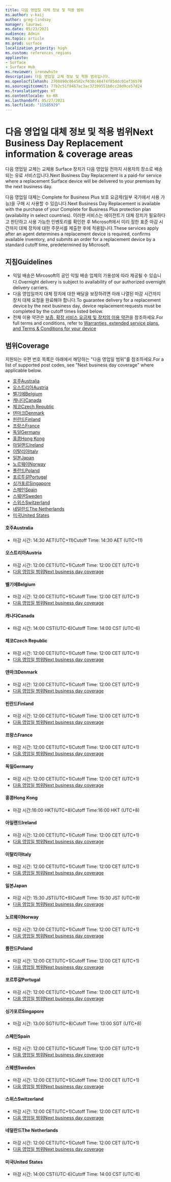 ```yaml
---
title: 다음 영업일 대체 정보 및 적용 범위
ms.author: v-kaij
author: greg-lindsay
manager: laurawi
ms.date: 05/23/2021
audience: Admin
ms.topic: article
ms.prod: surface
localization_priority: high
ms.custom: references_regions
appliesto:
- Surface
- Surface Hub
ms.reviewer: irenewhite
description: 다음 영업일 교체 정보 및 적용 범위입니다.
ms.openlocfilehash: 2708890c864582cf638c48474f85ddc01ef36576
ms.sourcegitcommit: 77b2c51f8467ac3ac37399551b0cc20d9ce57d24
ms.translationtype: HT
ms.contentlocale: ko-KR
ms.lasthandoff: 05/27/2021
ms.locfileid: "11585929"
---
```

# <a name="next-business-day-replacement-information--coverage-areas"></a><span data-ttu-id="b1dd7-103">다음 영업일 대체 정보 및 적용 범위</span><span class="sxs-lookup"><span data-stu-id="b1dd7-103">Next Business Day Replacement information & coverage areas</span></span>

<span data-ttu-id="b1dd7-104">다음 영업일 교체는 교체용 Surface 장치가 다음 영업일 전까지 사용자의 장소로 배송되는 유료 서비스입니다.</span><span class="sxs-lookup"><span data-stu-id="b1dd7-104">Next Business Day Replacement is a paid-for service where a replacement Surface device will be delivered to your premises by the next business day.</span></span> 

<span data-ttu-id="b1dd7-105">다음 영업일 대체는 Complete for Business Plus 보호 요금제(일부 국가에서 사용 가능)을 구매 시 사용할 수 있습니다.</span><span class="sxs-lookup"><span data-stu-id="b1dd7-105">Next Business Day Replacement is available with the purchase of your Complete for Business Plus protection plan (availability in select countries).</span></span> <span data-ttu-id="b1dd7-106">이러한 서비스는 에이전트가 대체 장치가 필요하다고 판단하고 사용 가능한 인벤토리를 확인한 후 Microsoft에서 미리 정한 표준 마감 시간까지 대체 장치에 대한 주문서를 제출한 후에 적용됩니다.</span><span class="sxs-lookup"><span data-stu-id="b1dd7-106">These services apply after an agent determines a replacement device is required, confirms available inventory, and submits an order for a replacement device by a standard cutoff time, predetermined by Microsoft.</span></span> 

## <a name="guidelines"></a><span data-ttu-id="b1dd7-107">지침</span><span class="sxs-lookup"><span data-stu-id="b1dd7-107">Guidelines</span></span>

- <span data-ttu-id="b1dd7-108">익일 배송은 Mircosoft의 공인 익일 배송 업체의 가용성에 따라 제공될 수 있습니다.</span><span class="sxs-lookup"><span data-stu-id="b1dd7-108">Overnight delivery is subject to availability of our authorized overnight delivery carriers.</span></span>
- <span data-ttu-id="b1dd7-109">다음 영업일까지 대체 장치에 대한 배달을 보장하려면 아래 나열된 마감 시간까지 장치 대체 요청을 완료해야 합니다.</span><span class="sxs-lookup"><span data-stu-id="b1dd7-109">To guarantee delivery for a replacement device by the next business day, device replacement requests must be completed by the cutoff times listed below.</span></span>
- <span data-ttu-id="b1dd7-110">전체 이용 약관은 [보증, 확장 서비스 요금제 및 장치의 이용 약관](https://support.microsoft.com/topic/warranties-extended-service-plans-and-terms-conditions-for-your-device-eedf7a23-84a7-1a47-480b-0e10503eedf5)을 참조하세요.</span><span class="sxs-lookup"><span data-stu-id="b1dd7-110">For full terms and conditions, refer to [Warranties, extended service plans, and Terms & Conditions for your device](https://support.microsoft.com/topic/warranties-extended-service-plans-and-terms-conditions-for-your-device-eedf7a23-84a7-1a47-480b-0e10503eedf5)</span></span>

## <a name="coverage"></a><span data-ttu-id="b1dd7-111">범위</span><span class="sxs-lookup"><span data-stu-id="b1dd7-111">Coverage</span></span>

<span data-ttu-id="b1dd7-112">지원되는 우편 번호 목록은 아래에서 해당하는 "다음 영업일 범위"를 참조하세요.</span><span class="sxs-lookup"><span data-stu-id="b1dd7-112">For a list of supported post codes, see "Next business day coverage" where applicable below.</span></span> 

- [<span data-ttu-id="b1dd7-113">호주</span><span class="sxs-lookup"><span data-stu-id="b1dd7-113">Australia</span></span>](#australia)
- [<span data-ttu-id="b1dd7-114">오스트리아</span><span class="sxs-lookup"><span data-stu-id="b1dd7-114">Austria</span></span>](#austria)
- [<span data-ttu-id="b1dd7-115">벨기에</span><span class="sxs-lookup"><span data-stu-id="b1dd7-115">Belgium</span></span>](#belgium)
- [<span data-ttu-id="b1dd7-116">캐나다</span><span class="sxs-lookup"><span data-stu-id="b1dd7-116">Canada</span></span>](#canada)
- [<span data-ttu-id="b1dd7-117">체코</span><span class="sxs-lookup"><span data-stu-id="b1dd7-117">Czech Republic</span></span>](#czech-republic)
- [<span data-ttu-id="b1dd7-118">덴마크</span><span class="sxs-lookup"><span data-stu-id="b1dd7-118">Denmark</span></span>](#denmark)
- [<span data-ttu-id="b1dd7-119">핀란드</span><span class="sxs-lookup"><span data-stu-id="b1dd7-119">Finland</span></span>](#finland)
- [<span data-ttu-id="b1dd7-120">프랑스</span><span class="sxs-lookup"><span data-stu-id="b1dd7-120">France</span></span>](#france)
- [<span data-ttu-id="b1dd7-121">독일</span><span class="sxs-lookup"><span data-stu-id="b1dd7-121">Germany</span></span>](#germany)
- [<span data-ttu-id="b1dd7-122">홍콩</span><span class="sxs-lookup"><span data-stu-id="b1dd7-122">Hong Kong</span></span>](#hong-kong)
- [<span data-ttu-id="b1dd7-123">아일랜드</span><span class="sxs-lookup"><span data-stu-id="b1dd7-123">Ireland</span></span>](#ireland)
- [<span data-ttu-id="b1dd7-124">이탈리아</span><span class="sxs-lookup"><span data-stu-id="b1dd7-124">Italy</span></span>](#italy)
- [<span data-ttu-id="b1dd7-125">일본</span><span class="sxs-lookup"><span data-stu-id="b1dd7-125">Japan</span></span>](#japan)
- [<span data-ttu-id="b1dd7-126">노르웨이</span><span class="sxs-lookup"><span data-stu-id="b1dd7-126">Norway</span></span>](#norway)
- [<span data-ttu-id="b1dd7-127">폴란드</span><span class="sxs-lookup"><span data-stu-id="b1dd7-127">Poland</span></span>](#poland)
- [<span data-ttu-id="b1dd7-128">포르투갈</span><span class="sxs-lookup"><span data-stu-id="b1dd7-128">Portugal</span></span>](#portugal)
- [<span data-ttu-id="b1dd7-129">싱가포르</span><span class="sxs-lookup"><span data-stu-id="b1dd7-129">Singapore</span></span>](#singapore)
- [<span data-ttu-id="b1dd7-130">스페인</span><span class="sxs-lookup"><span data-stu-id="b1dd7-130">Spain</span></span>](#spain)
- [<span data-ttu-id="b1dd7-131">스웨덴</span><span class="sxs-lookup"><span data-stu-id="b1dd7-131">Sweden</span></span>](#sweden)
- [<span data-ttu-id="b1dd7-132">스위스</span><span class="sxs-lookup"><span data-stu-id="b1dd7-132">Switzerland</span></span>](#switzerland)
- [<span data-ttu-id="b1dd7-133">네덜란드</span><span class="sxs-lookup"><span data-stu-id="b1dd7-133">The Netherlands</span></span>](#the-netherlands)
- [<span data-ttu-id="b1dd7-134">미국</span><span class="sxs-lookup"><span data-stu-id="b1dd7-134">United States</span></span>](#united-states)


#### <a name="australia"></a><span data-ttu-id="b1dd7-135">호주</span><span class="sxs-lookup"><span data-stu-id="b1dd7-135">Australia</span></span>

- <span data-ttu-id="b1dd7-136">마감 시간: 14:30 AET(UTC+11)</span><span class="sxs-lookup"><span data-stu-id="b1dd7-136">Cutoff Time: 14:30 AET (UTC+11)</span></span>

#### <a name="austria"></a><span data-ttu-id="b1dd7-137">오스트리아</span><span class="sxs-lookup"><span data-stu-id="b1dd7-137">Austria</span></span>

- <span data-ttu-id="b1dd7-138">마감 시간: 12:00 CET(UTC+1)</span><span class="sxs-lookup"><span data-stu-id="b1dd7-138">Cutoff Time: 12:00 CET (UTC+1)</span></span>
- [<span data-ttu-id="b1dd7-139">다음 영업일 범위</span><span class="sxs-lookup"><span data-stu-id="b1dd7-139">Next business day coverage</span></span>](https://download.microsoft.com/download/5/7/5/575447e3-70c1-468b-a714-22d3cded7a6e/NBD%20Coverage%20-%20Austria%20Post%20Codes%20030321.xlsx)

#### <a name="belgium"></a><span data-ttu-id="b1dd7-140">벨기에</span><span class="sxs-lookup"><span data-stu-id="b1dd7-140">Belgium</span></span>

- <span data-ttu-id="b1dd7-141">마감 시간: 12:00 CET(UTC+1)</span><span class="sxs-lookup"><span data-stu-id="b1dd7-141">Cutoff Time: 12:00 CET (UTC+1)</span></span>
- [<span data-ttu-id="b1dd7-142">다음 영업일 범위</span><span class="sxs-lookup"><span data-stu-id="b1dd7-142">Next business day coverage</span></span>](https://download.microsoft.com/download/f/b/9/fb95d99c-1403-4ecf-bbde-0bab2af2c2ce/NBD%20Coverage%20-%20Belgium%20Post%20Codes%20030321.xlsx)

#### <a name="canada"></a><span data-ttu-id="b1dd7-143">캐나다</span><span class="sxs-lookup"><span data-stu-id="b1dd7-143">Canada</span></span>

- <span data-ttu-id="b1dd7-144">마감 시간: 14:00 CST(UTC-6)</span><span class="sxs-lookup"><span data-stu-id="b1dd7-144">Cutoff Time: 14:00 CST (UTC-6)</span></span>

#### <a name="czech-republic"></a><span data-ttu-id="b1dd7-145">체코</span><span class="sxs-lookup"><span data-stu-id="b1dd7-145">Czech Republic</span></span>

- <span data-ttu-id="b1dd7-146">마감 시간: 12:00 CET(UTC+1)</span><span class="sxs-lookup"><span data-stu-id="b1dd7-146">Cutoff Time: 12:00 CET (UTC+1)</span></span>
- [<span data-ttu-id="b1dd7-147">다음 영업일 범위</span><span class="sxs-lookup"><span data-stu-id="b1dd7-147">Next business day coverage</span></span>](https://download.microsoft.com/download/9/2/6/926014cb-38b2-4270-b841-d3dc56f6e341/NBD%20Coverage%20-%20Czech%20Republic%20Post%20Codes%20042821.xlsx)

#### <a name="denmark"></a><span data-ttu-id="b1dd7-148">덴마크</span><span class="sxs-lookup"><span data-stu-id="b1dd7-148">Denmark</span></span> 

- <span data-ttu-id="b1dd7-149">마감 시간: 12:00 CET(UTC+1)</span><span class="sxs-lookup"><span data-stu-id="b1dd7-149">Cutoff Time: 12:00 CET (UTC+1)</span></span> 
- [<span data-ttu-id="b1dd7-150">다음 영업일 범위</span><span class="sxs-lookup"><span data-stu-id="b1dd7-150">Next business day coverage</span></span>](https://download.microsoft.com/download/9/e/6/9e6b4db6-b9f6-412e-a296-a10b5bc6e591/NBD%20Coverage%20-%20Denmark%20Post%20Codes%20030321.xlsx)

#### <a name="finland"></a><span data-ttu-id="b1dd7-151">핀란드</span><span class="sxs-lookup"><span data-stu-id="b1dd7-151">Finland</span></span>

- <span data-ttu-id="b1dd7-152">마감 시간: 12:00 CET(UTC+1)</span><span class="sxs-lookup"><span data-stu-id="b1dd7-152">Cutoff Time: 12:00 CET (UTC+1)</span></span>
- [<span data-ttu-id="b1dd7-153">다음 영업일 범위</span><span class="sxs-lookup"><span data-stu-id="b1dd7-153">Next business day coverage</span></span>](https://download.microsoft.com/download/b/d/d/bddd01a3-6f8e-4bd2-9549-4dbf0a5aee86/NBD%20Coverage%20-%20Finland%20Post%20Codes%20030321.xlsx)

#### <a name="france"></a><span data-ttu-id="b1dd7-154">프랑스</span><span class="sxs-lookup"><span data-stu-id="b1dd7-154">France</span></span>

- <span data-ttu-id="b1dd7-155">마감 시간: 12:00 CET(UTC+1)</span><span class="sxs-lookup"><span data-stu-id="b1dd7-155">Cutoff Time: 12:00 CET (UTC+1)</span></span>
- [<span data-ttu-id="b1dd7-156">다음 영업일 범위</span><span class="sxs-lookup"><span data-stu-id="b1dd7-156">Next business day coverage</span></span>](https://download.microsoft.com/download/7/b/0/7b0fa1bb-4c75-474a-83be-6d55e0fa719f/NBD%20Coverage%20-%20France%20Postal%20Codes%20042821.xlsx)

#### <a name="germany"></a><span data-ttu-id="b1dd7-157">독일</span><span class="sxs-lookup"><span data-stu-id="b1dd7-157">Germany</span></span>

- <span data-ttu-id="b1dd7-158">마감 시간: 12:00 CET(UTC+1)</span><span class="sxs-lookup"><span data-stu-id="b1dd7-158">Cutoff Time: 12:00 CET (UTC+1)</span></span>
- [<span data-ttu-id="b1dd7-159">다음 영업일 범위</span><span class="sxs-lookup"><span data-stu-id="b1dd7-159">Next business day coverage</span></span>](https://download.microsoft.com/download/d/4/f/d4f6c11f-ada2-4400-b502-2e722644427b/NBD%20Coverage%20-%20Germany%20Post%20Codes%20042821.xlsx)

#### <a name="hong-kong"></a><span data-ttu-id="b1dd7-160">홍콩</span><span class="sxs-lookup"><span data-stu-id="b1dd7-160">Hong Kong</span></span>

- <span data-ttu-id="b1dd7-161">마감 시간:16:00 HKT(UTC+8)</span><span class="sxs-lookup"><span data-stu-id="b1dd7-161">Cutoff Time:16:00 HKT (UTC+8)</span></span> 

#### <a name="ireland"></a><span data-ttu-id="b1dd7-162">아일랜드</span><span class="sxs-lookup"><span data-stu-id="b1dd7-162">Ireland</span></span>

- <span data-ttu-id="b1dd7-163">마감 시간: 12:00 CET(UTC+1)</span><span class="sxs-lookup"><span data-stu-id="b1dd7-163">Cutoff Time: 12:00 CET (UTC+1)</span></span>
- [<span data-ttu-id="b1dd7-164">다음 영업일 범위</span><span class="sxs-lookup"><span data-stu-id="b1dd7-164">Next business day coverage</span></span>](https://download.microsoft.com/download/d/6/f/d6f05276-3657-49d3-8871-a2e445b686ef/NBD%20Coverage%20-%20Ireland%20Post%20Codes%20030321.xlsx)

#### <a name="italy"></a><span data-ttu-id="b1dd7-165">이탈리아</span><span class="sxs-lookup"><span data-stu-id="b1dd7-165">Italy</span></span>

- <span data-ttu-id="b1dd7-166">마감 시간: 12:00 CET(UTC+1)</span><span class="sxs-lookup"><span data-stu-id="b1dd7-166">Cutoff Time: 12:00 CET (UTC+1)</span></span>
- [<span data-ttu-id="b1dd7-167">다음 영업일 범위</span><span class="sxs-lookup"><span data-stu-id="b1dd7-167">Next business day coverage</span></span>](https://download.microsoft.com/download/6/9/a/69a57c96-f4ce-4f93-a99a-2469ed737351/NBD%20Coverage%20-%20Italy%20Post%20Codes%20030321.xlsx)

#### <a name="japan"></a><span data-ttu-id="b1dd7-168">일본</span><span class="sxs-lookup"><span data-stu-id="b1dd7-168">Japan</span></span>

- <span data-ttu-id="b1dd7-169">마감 시간: 15:30 JST(UTC+9)</span><span class="sxs-lookup"><span data-stu-id="b1dd7-169">Cutoff Time: 15:30 JST (UTC+9)</span></span>
- [<span data-ttu-id="b1dd7-170">다음 영업일 범위</span><span class="sxs-lookup"><span data-stu-id="b1dd7-170">Next business day coverage</span></span>](https://download.microsoft.com/download/c/7/8/c781a035-19f7-4563-9dd9-e8c5f3713342/NBD%20Coverage%20-%20Japan%20Post%20Codes%20060121.xlsx)

#### <a name="norway"></a><span data-ttu-id="b1dd7-171">노르웨이</span><span class="sxs-lookup"><span data-stu-id="b1dd7-171">Norway</span></span>

- <span data-ttu-id="b1dd7-172">마감 시간: 12:00 CET(UTC+1)</span><span class="sxs-lookup"><span data-stu-id="b1dd7-172">Cutoff Time: 12:00 CET (UTC+1)</span></span>
- [<span data-ttu-id="b1dd7-173">다음 영업일 범위</span><span class="sxs-lookup"><span data-stu-id="b1dd7-173">Next business day coverage</span></span>](https://download.microsoft.com/download/2/8/0/2803e50f-b7fb-431a-9eb9-efba7fb32260/NBD%20Coverage%20-%20Norway%20Post%20Codes%20032521.xlsx)

#### <a name="poland"></a><span data-ttu-id="b1dd7-174">폴란드</span><span class="sxs-lookup"><span data-stu-id="b1dd7-174">Poland</span></span>

- <span data-ttu-id="b1dd7-175">마감 시간: 12:00 CET(UTC+1)</span><span class="sxs-lookup"><span data-stu-id="b1dd7-175">Cutoff Time: 12:00 CET (UTC+1)</span></span>
- [<span data-ttu-id="b1dd7-176">다음 영업일 범위</span><span class="sxs-lookup"><span data-stu-id="b1dd7-176">Next business day coverage</span></span>](https://download.microsoft.com/download/f/e/8/fe8b9b43-5f72-4cf1-971d-78dd46f8ea1c/NBD%20Coverage%20-%20Poland%20Post%20Codes%20042821.xlsx
)

#### <a name="portugal"></a><span data-ttu-id="b1dd7-177">포르투갈</span><span class="sxs-lookup"><span data-stu-id="b1dd7-177">Portugal</span></span>

- <span data-ttu-id="b1dd7-178">마감 시간: 12:00 CET(UTC+1)</span><span class="sxs-lookup"><span data-stu-id="b1dd7-178">Cutoff Time: 12:00 CET (UTC+1)</span></span>
- [<span data-ttu-id="b1dd7-179">다음 영업일 범위</span><span class="sxs-lookup"><span data-stu-id="b1dd7-179">Next business day coverage</span></span>](https://download.microsoft.com/download/5/1/4/5146ceeb-651c-4b10-afeb-ea1abb733e33/NBD%20Coverage%20-%20Portugal%20Post%20Codes%20030321.xlsx)

#### <a name="singapore"></a><span data-ttu-id="b1dd7-180">싱가포르</span><span class="sxs-lookup"><span data-stu-id="b1dd7-180">Singapore</span></span>

- <span data-ttu-id="b1dd7-181">마감 시간: 13:00 SGT(UTC+8)</span><span class="sxs-lookup"><span data-stu-id="b1dd7-181">Cutoff Time: 13:00 SGT (UTC+8)</span></span>

#### <a name="spain"></a><span data-ttu-id="b1dd7-182">스페인</span><span class="sxs-lookup"><span data-stu-id="b1dd7-182">Spain</span></span>

- <span data-ttu-id="b1dd7-183">마감 시간: 12:00 CET(UTC+1)</span><span class="sxs-lookup"><span data-stu-id="b1dd7-183">Cutoff Time: 12:00 CET (UTC+1)</span></span>
- [<span data-ttu-id="b1dd7-184">다음 영업일 범위</span><span class="sxs-lookup"><span data-stu-id="b1dd7-184">Next business day coverage</span></span>](https://download.microsoft.com/download/6/1/d/61da1e35-e17e-4a67-ab81-27cf7a21f91b/NBD%20Coveragef-%20Spain%20Post%20Codes%20030321.xlsx)

#### <a name="sweden"></a><span data-ttu-id="b1dd7-185">스웨덴</span><span class="sxs-lookup"><span data-stu-id="b1dd7-185">Sweden</span></span>

- <span data-ttu-id="b1dd7-186">마감 시간: 12:00 CET(UTC+1)</span><span class="sxs-lookup"><span data-stu-id="b1dd7-186">Cutoff Time: 12:00 CET (UTC+1)</span></span>
- [<span data-ttu-id="b1dd7-187">다음 영업일 범위</span><span class="sxs-lookup"><span data-stu-id="b1dd7-187">Next business day coverage</span></span>](https://download.microsoft.com/download/3/c/8/3c8a0591-2ee9-4742-835f-86b8c79b986f/NBD%20Coverage%20-%20Sweden%20Post%20Codes%20030321.xlsx)

#### <a name="switzerland"></a><span data-ttu-id="b1dd7-188">스위스</span><span class="sxs-lookup"><span data-stu-id="b1dd7-188">Switzerland</span></span>

- <span data-ttu-id="b1dd7-189">마감 시간: 12:00 CET(UTC+1)</span><span class="sxs-lookup"><span data-stu-id="b1dd7-189">Cutoff Time: 12:00 CET (UTC+1)</span></span>
- [<span data-ttu-id="b1dd7-190">다음 영업일 범위</span><span class="sxs-lookup"><span data-stu-id="b1dd7-190">Next business day coverage</span></span>](https://download.microsoft.com/download/e/6/9/e69789ca-4617-4b23-afb2-09529f320de3/NBD%20Coverage%20-%20Switzerland%20Post%20Codes%20030321%20update.xlsx)

#### <a name="the-netherlands"></a><span data-ttu-id="b1dd7-191">네덜란드</span><span class="sxs-lookup"><span data-stu-id="b1dd7-191">The Netherlands</span></span>

- <span data-ttu-id="b1dd7-192">마감 시간: 12:00 CET(UTC+1)</span><span class="sxs-lookup"><span data-stu-id="b1dd7-192">Cutoff Time: 12:00 CET (UTC+1)</span></span>
- [<span data-ttu-id="b1dd7-193">다음 영업일 범위</span><span class="sxs-lookup"><span data-stu-id="b1dd7-193">Next business day coverage</span></span>](https://download.microsoft.com/download/6/3/f/63f2ff4c-3b8f-465e-9498-0878f7ba70f3/NBD%20Coverage%20-%20Netherlands%20Post%20Codes%20042821.xlsx)

#### <a name="united-states"></a><span data-ttu-id="b1dd7-194">미국</span><span class="sxs-lookup"><span data-stu-id="b1dd7-194">United States</span></span> 

- <span data-ttu-id="b1dd7-195">마감 시간: 14:00 CST(UTC-6)</span><span class="sxs-lookup"><span data-stu-id="b1dd7-195">Cutoff Time: 14:00 CST (UTC-6)</span></span>
